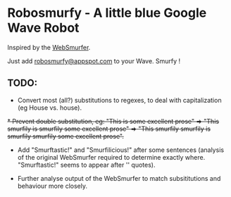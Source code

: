 Robosmurfy - A little blue Google Wave Robot
============================================

Inspired by the <a href="http://websmurfer.devnull.net/">WebSmurfer</a>.

Just add robosmurfy@appspot.com to your Wave. Smurfy !

TODO:
---------------------
* Convert most (all?) substitutions to regexes, to deal with capitalization (eg House vs. house).

<del>* Prevent double substitution, eg: "This is some excellent prose" => "This smurfily is smurfily some excellent prose" => "This smurfily smurfily is smurfily smurfily some excellent prose".</del>

* Add "Smurftastic!" and "Smurfilicious!" after some sentences (analysis of the original WebSmurfer required to determine exactly where. "Smurftastic!" seems to appear after '' quotes).

* Further analyse output of the WebSmurfer to match subsititutions and behaviour more closely.
